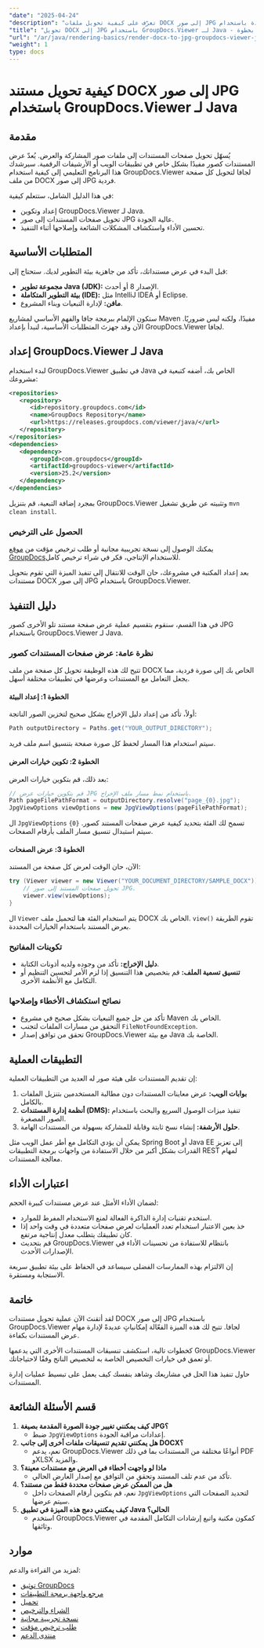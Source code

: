 ```yaml
---
"date": "2025-04-24"
"description": "تعرّف على كيفية تحويل ملفات DOCX إلى صور JPG عالية الجودة باستخدام GroupDocs.Viewer لجافا. اتبع هذا الدليل الشامل لتنفيذ سلس."
"title": "تحويل DOCX إلى JPG باستخدام GroupDocs.Viewer لـ Java - دليل خطوة بخطوة"
"url": "/ar/java/rendering-basics/render-docx-to-jpg-groupdocs-viewer-java/"
"weight": 1
type: docs
---
```

# كيفية تحويل مستند DOCX إلى صور JPG باستخدام GroupDocs.Viewer لـ Java

## مقدمة

يُسهّل تحويل صفحات المستندات إلى ملفات صور المشاركة والعرض. يُعدّ عرض المستندات كصور مفيدًا بشكل خاص في تطبيقات الويب أو الأرشيفات الرقمية. سيرشدك هذا البرنامج التعليمي إلى كيفية استخدام GroupDocs.Viewer لجافا لتحويل كل صفحة من ملف DOCX إلى صور JPG فردية.

في هذا الدليل الشامل، ستتعلم كيفية:
- إعداد وتكوين GroupDocs.Viewer لـ Java.
- تحويل صفحات المستندات إلى صور JPG عالية الجودة.
- تحسين الأداء واستكشاف المشكلات الشائعة وإصلاحها أثناء التنفيذ.

## المتطلبات الأساسية
قبل البدء في عرض مستنداتك، تأكد من جاهزية بيئة التطوير لديك. ستحتاج إلى:

- **مجموعة تطوير Java (JDK):** الإصدار 8 أو أحدث.
- **بيئة التطوير المتكاملة (IDE):** مثل IntelliJ IDEA أو Eclipse.
- **مافن:** لإدارة التبعيات وبناء المشروع.

ستكون الإلمام ببرمجة جافا والفهم الأساسي لمشاريع Maven مفيدًا، ولكنه ليس ضروريًا. الآن وقد جهزتَ المتطلبات الأساسية، لنبدأ بإعداد GroupDocs.Viewer لجافا.

## إعداد GroupDocs.Viewer لـ Java
لبدء استخدام GroupDocs.Viewer في تطبيق Java الخاص بك، أضفه كتبعية في مشروعك:

```xml
<repositories>
   <repository>
      <id>repository.groupdocs.com</id>
      <name>GroupDocs Repository</name>
      <url>https://releases.groupdocs.com/viewer/java/</url>
   </repository>
</repositories>
<dependencies>
   <dependency>
      <groupId>com.groupdocs</groupId>
      <artifactId>groupdocs-viewer</artifactId>
      <version>25.2</version>
   </dependency>
</dependencies>
```

بمجرد إضافة التبعية، قم بتنزيل GroupDocs.Viewer وتثبيته عن طريق تشغيل `mvn clean install`.

### الحصول على الترخيص
يمكنك الوصول إلى نسخة تجريبية مجانية أو طلب ترخيص مؤقت من [موقع GroupDocs](https://purchase.groupdocs.com/temporary-license/)للاستخدام الإنتاجي، فكر في شراء ترخيص كامل.

بعد إعداد المكتبة في مشروعك، حان الوقت للانتقال إلى تنفيذ الميزة التي تقوم بتحويل مستندات DOCX إلى صور JPG باستخدام GroupDocs.Viewer.

## دليل التنفيذ
في هذا القسم، سنقوم بتقسيم عملية عرض صفحة مستند تلو الأخرى كصور JPG باستخدام GroupDocs.Viewer لـ Java. 

### نظرة عامة: عرض صفحات المستندات كصور
تتيح لك هذه الوظيفة تحويل كل صفحة من ملف DOCX الخاص بك إلى صورة فردية، مما يجعل التعامل مع المستندات وعرضها في تطبيقات مختلفة أسهل.

#### الخطوة 1: إعداد البيئة
أولاً، تأكد من إعداد دليل الإخراج بشكل صحيح لتخزين الصور الناتجة:

```java
Path outputDirectory = Paths.get("YOUR_OUTPUT_DIRECTORY");
```

سيتم استخدام هذا المسار لحفظ كل صورة صفحة بتنسيق اسم ملف فريد.

#### الخطوة 2: تكوين خيارات العرض
بعد ذلك، قم بتكوين خيارات العرض:

```java
// قم بتكوين خيارات عرض JPG باستخدام نمط مسار ملف الإخراج.
Path pageFilePathFormat = outputDirectory.resolve("page_{0}.jpg");
JpgViewOptions viewOptions = new JpgViewOptions(pageFilePathFormat);
```

ال `JpgViewOptions` تسمح لك الفئة بتحديد كيفية عرض صفحات المستند كصور. `{0}` سيتم استبدال تنسيق مسار الملف بأرقام الصفحات.

#### الخطوة 3: عرض الصفحات
الآن، حان الوقت لعرض كل صفحة من المستند:

```java
try (Viewer viewer = new Viewer("YOUR_DOCUMENT_DIRECTORY/SAMPLE_DOCX")) {
    // تحويل صفحات المستند إلى صور JPG.
    viewer.view(viewOptions);
}
```

ال `Viewer` يتم استخدام الفئة هنا لتحميل ملف DOCX الخاص بك. `view()` تقوم الطريقة بعرض المستند باستخدام الخيارات المحددة.

### تكوينات المفاتيح
- **دليل الإخراج:** تأكد من وجوده ولديه أذونات الكتابة.
- **تنسيق تسمية الملف:** قم بتخصيص هذا التنسيق إذا لزم الأمر لتحسين التنظيم أو التكامل مع الأنظمة الأخرى.

### نصائح استكشاف الأخطاء وإصلاحها
- تأكد من حل جميع التبعيات بشكل صحيح في مشروع Maven الخاص بك.
- التحقق من مسارات الملفات لتجنب `FileNotFoundException`.
- تحقق من توافق إصدار GroupDocs.Viewer مع بيئة Java الخاصة بك.

## التطبيقات العملية
إن تقديم المستندات على هيئة صور له العديد من التطبيقات العملية:

1. **بوابات الويب:** عرض معاينات المستندات دون مطالبة المستخدمين بتنزيل الملفات بالكامل.
2. **أنظمة إدارة المستندات (DMS):** تنفيذ ميزات الوصول السريع والبحث باستخدام الصور المصغرة.
3. **حلول الأرشفة:** إنشاء نسخ ثابتة وقابلة للمشاركة بسهولة من المستندات الهامة.

يمكن أن يؤدي التكامل مع أطر عمل الويب مثل Spring Boot أو Java EE إلى تعزيز القدرات بشكل أكبر من خلال الاستفادة من واجهات برمجة التطبيقات REST لمهام معالجة المستندات.

## اعتبارات الأداء
لضمان الأداء الأمثل عند عرض مستندات كبيرة الحجم:
- استخدم تقنيات إدارة الذاكرة الفعالة لمنع الاستخدام المفرط للموارد.
- خذ بعين الاعتبار استخدام تعدد العمليات لعرض صفحات متعددة في وقت واحد إذا كان تطبيقك يتطلب معدل إنتاجية مرتفع.
- قم بتحديث GroupDocs.Viewer بانتظام للاستفادة من تحسينات الأداء في الإصدارات الأحدث.

إن الالتزام بهذه الممارسات الفضلى سيساعد في الحفاظ على بيئة تطبيق سريعة الاستجابة ومستقرة.

## خاتمة
لقد أتقنتَ الآن عملية تحويل مستندات DOCX إلى صور JPG باستخدام GroupDocs.Viewer لجافا. تتيح لك هذه الميزة الفعّالة إمكانياتٍ عديدةً لإدارة مهام عرض المستندات بكفاءة.

كخطوات تالية، استكشف تنسيقات المستندات الأخرى التي يدعمها GroupDocs.Viewer أو تعمق في خيارات التخصيص الخاصة به لتخصيص الناتج وفقًا لاحتياجاتك. 

حاول تنفيذ هذا الحل في مشاريعك وشاهد بنفسك كيف يعمل على تبسيط عمليات إدارة المستندات.

## قسم الأسئلة الشائعة
1. **كيف يمكنني تغيير جودة الصورة المقدمة بصيغة JPG؟**
   - ضبط `JpgViewOptions` إعدادات مراقبة الجودة.
2. **هل يمكنني تقديم تنسيقات ملفات أخرى إلى جانب DOCX؟**
   - نعم، يدعم GroupDocs.Viewer أنواعًا مختلفة من المستندات بما في ذلك PDF وXLSX والمزيد.
3. **ماذا لو واجهت أخطاء في العرض مع مستندات معينة؟**
   - تأكد من عدم تلف المستند وتحقق من التوافق مع إصدار العارض الحالي.
4. **هل من الممكن عرض صفحات محددة فقط من مستند؟**
   - نعم، قم بتكوين أرقام الصفحات داخل `JpgViewOptions` لتحديد الصفحات التي سيتم عرضها.
5. **كيف يمكنني دمج هذه الميزة في تطبيق Java الحالي؟**
   - استخدم GroupDocs.Viewer كمكون مكتبة واتبع إرشادات التكامل المقدمة في وثائقها.

## موارد
لمزيد من القراءة والدعم:
- [توثيق GroupDocs](https://docs.groupdocs.com/viewer/java/)
- [مرجع واجهة برمجة التطبيقات](https://reference.groupdocs.com/viewer/java/)
- [تحميل](https://releases.groupdocs.com/viewer/java/)
- [الشراء والترخيص](https://purchase.groupdocs.com/buy)
- [نسخة تجريبية مجانية](https://releases.groupdocs.com/viewer/java/)
- [طلب ترخيص مؤقت](https://purchase.groupdocs.com/temporary-license/)
- [منتدى الدعم](https://forum.groupdocs.com/c/viewer/9)